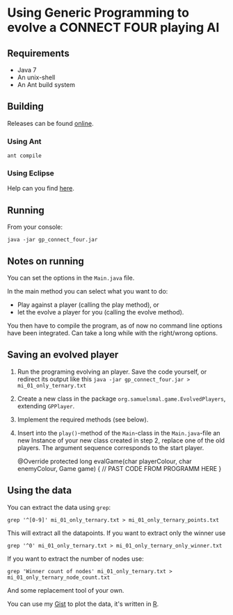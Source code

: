 # Using Generic Programming to evolve a CONNECT FOUR playing AI

## Requirements

* Java 7
* An unix-shell
* An Ant build system

## Building

Releases can be found [online](https://github.com/samuelsmal/gp_connect_four_java/releases).

### Using Ant

    ant compile

### Using Eclipse

Help can you find [here](http://stackoverflow.com/questions/17768845/exporting-usable-jar-files-from-github-project).

## Running

From your console:

    java -jar gp_connect_four.jar

## Notes on running

You can set the options in the `Main.java` file.

In the  main method you can select what you want to do:

* Play against a player (calling the  play method), or
* let the evolve a player for you (calling the  evolve method).

You then have to compile the program, as of now no command line options have been integrated.
Can take a long while with the right/wrong options.

## Saving an evolved player

1. Run the programing evolving an player. Save the code yourself, or redirect its output like this `java -jar gp_connect_four.jar > mi_01_only_ternary.txt`
1. Create a new class in the package `org.samuelsmal.game.EvolvedPlayers`, extending `GPPlayer`.
2. Implement the required methods (see below).
3. Insert into the `play()`-method of the `Main`-class in the `Main.java`-file an new Instance of your new class created in step 2, replace one of the old players. The argument sequence corresponds to the start player.


    @Override
    protected long evalGame(char playerColour, char enemyColour, Game game) {
      // PAST CODE FROM PROGRAMM HERE
    }

## Using the data

You can extract the data using `grep`:

    grep '^[0-9]' mi_01_only_ternary.txt > mi_01_only_ternary_points.txt
    
This will extract all the datapoints. If you want to extract only the winner use

    grep '^0' mi_01_only_ternary.txt > mi_01_only_ternary_only_winner.txt
    
If you want to extract the number of nodes use:

    grep 'Winner count of nodes' mi_01_only_ternary.txt > mi_01_only_ternary_node_count.txt
    
And some replacement tool of your own.

You can use my [Gist](https://gist.github.com/samuelsmal/26ed285beb8f96879f41) to plot the data, it's written in [R](http://www.r-project.org/).
